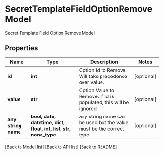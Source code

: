 # SecretTemplateFieldOptionRemoveModel

Secret Template Field Option Remove Model

## Properties
Name | Type | Description | Notes
------------ | ------------- | ------------- | -------------
**id** | **int** | Option Id to Remove. Will take precedence over value. | [optional] 
**value** | **str** | Option Value to Remove. If Id is populated, this will be ignored | [optional] 
**any string name** | **bool, date, datetime, dict, float, int, list, str, none_type** | any string name can be used but the value must be the correct type | [optional]

[[Back to Model list]](../README.md#documentation-for-models) [[Back to API list]](../README.md#documentation-for-api-endpoints) [[Back to README]](../README.md)


